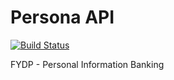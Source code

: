 Persona API
=====

[![Build Status](https://magnum.travis-ci.com/taylorstark/uwpib.svg?token=HkaqTJ9DFwkKyNBNQpU5&branch=master)](https://magnum.travis-ci.com/taylorstark/uwpib)

FYDP - Personal Information Banking

